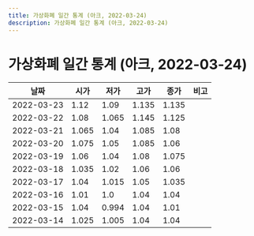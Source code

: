 ```yaml
---
title: 가상화폐 일간 통계 (아크, 2022-03-24)
description: 가상화폐 일간 통계 (아크, 2022-03-24)
---
```



가상화폐 일간 통계 (아크, 2022-03-24)
===

|날짜|시가|저가|고가|종가|비고|
|--|--|--|--|--|--|
|2022-03-23|1.12|1.09|1.135|1.135|    |
|2022-03-22|1.08|1.065|1.145|1.125|    |
|2022-03-21|1.065|1.04|1.085|1.08|    |
|2022-03-20|1.075|1.05|1.085|1.06|    |
|2022-03-19|1.06|1.04|1.08|1.075|    |
|2022-03-18|1.035|1.02|1.06|1.06|    |
|2022-03-17|1.04|1.015|1.05|1.035|    |
|2022-03-16|1.01|1.0|1.04|1.04|    |
|2022-03-15|1.04|0.994|1.04|1.01|    |
|2022-03-14|1.025|1.005|1.04|1.04|    |
